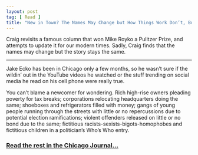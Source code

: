 ```yaml
---
layout: post
tag: [ Read ]
title: "New in Town? The Names May Change but How Things Work Don’t, Bub."
---
```


Craig revisits a famous column that won Mike Royko a Pulitzer Prize, and attempts to update it for our modern times. Sadly, Craig finds that the names may change but the story stays the same.

---

Jake Ecko has been in Chicago only a few months, so he wasn’t sure if the wildin’ out in the YouTube videos he watched or the stuff trending on social media he read on his cell phone were really true.

You can’t blame a newcomer for wondering. Rich high-rise owners pleading poverty for tax breaks; corporations relocating headquarters doing the same; shoeboxes and refrigerators filled with money; gangs of young people running through the streets with little or no repercussions due to potential election ramifications; violent offenders released on little or no bond due to the same; fictitious racists-sexists-bigots-homophobes and fictitious children in a politician’s Who’s Who entry.

<h3><a href="http://chicagojournal.com/2020/01/10/new-in-town/#.Xh9rwr5KiUk">Read the rest in the Chicago Journal...</a></h3>

<br/>
